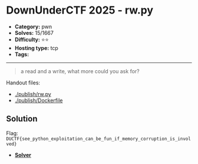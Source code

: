 # DownUnderCTF 2025 - rw.py

- **Category:** pwn
- **Solves:** 15/1667
- **Difficulty:** ⭐️⭐️
- **Hosting type:** tcp
- **Tags:** 

---

> a read and a write, what more could you ask for?


Handout files:

- [./publish/rw.py](./publish/rw.py)
- [./publish/Dockerfile](./publish/Dockerfile)

## Solution

Flag: `DUCTF{see_python_exploitation_can_be_fun_if_memory_corruption_is_involved}`


- [**Solver**](./solve/solv.py)



